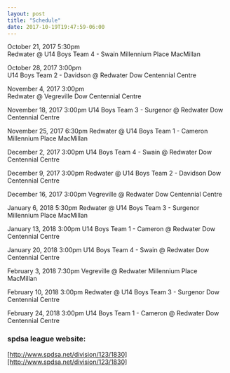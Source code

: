 ```yaml
---
layout: post
title: "Schedule"
date: 2017-10-19T19:47:59-06:00
---
```




October 21, 2017 5:30pm		
Redwater @ U14 Boys Team 4 - Swain
Millennium Place MacMillan

October 28, 2017 3:00pm		
U14 Boys Team 2 - Davidson @ Redwater 
Dow Centennial Centre

November 4, 2017 3:00pm		
Redwater @ Vegreville
Dow Centennial Centre

November 18, 2017 3:00pm
U14 Boys Team 3 - Surgenor @ Redwater 
Dow Centennial Centre

November 25, 2017 6:30pm
Redwater @ U14 Boys Team 1 - Cameron 
Millennium Place MacMillan

December 2, 2017 3:00pm
U14 Boys Team 4 - Swain @ Redwater
Dow Centennial Centre

December 9, 2017 3:00pm
Redwater @ U14 Boys Team 2 - Davidson
Dow Centennial Centre

December 16, 2017 3:00pm
Vegreville @ Redwater
Dow Centennial Centre

January 6, 2018 5:30pm
Redwater @ U14 Boys Team 3 - Surgenor 
Millennium Place MacMillan

January 13, 2018 3:00pm
U14 Boys Team 1 - Cameron @ Redwater 
Dow Centennial Centre

January 20, 2018 3:00pm
U14 Boys Team 4 - Swain @ Redwater
Dow Centennial Centre

February 3, 2018 7:30pm
Vegreville @ Redwater 
Millennium Place MacMillan

February 10, 2018 3:00pm
Redwater @ U14 Boys Team 3 - Surgenor
Dow Centennial Centre

February 24, 2018 3:00pm
U14 Boys Team 1 - Cameron @ Redwater
Dow Centennial Centre


### spdsa league website:

[http://www.spdsa.net/division/123/1830][http://www.spdsa.net/division/123/1830]
